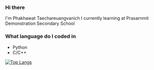 ### Hi there 

<!--
**phxkhxwat/phxkhxwat** is a ✨ _special_ ✨ repository because its `README.md` (this file) appears on your GitHub profile.

Here are some ideas to get you started:

- 🔭 I’m currently working on ...
- 🌱 I’m currently learning ...
- 👯 I’m looking to collaborate on ...
- 🤔 I’m looking for help with ...
- 💬 Ask me about ...
- 📫 How to reach me: ...
- 😄 Pronouns: ...
- ⚡ Fun fact: ...
-->
I'm Phakhawat Taechareuangvanich 
I currently learning at Prasarnmit Demonstration Secondary School

### What language do I coded in
* Python
* C/C++

[![Top Langs](https://github-readme-stats.vercel.app/api/top-langs/?username=phxkhxwat&layout=compact&theme=light)](https://github.com/anuraghazra/github-readme-stats)
